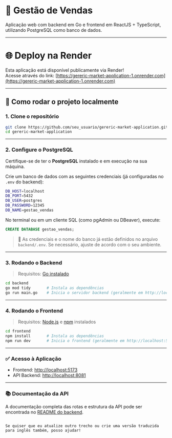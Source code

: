 
# 🛒 Gestão de Vendas

Aplicação web com backend em Go e frontend em ReactJS + TypeScript, utilizando PostgreSQL como banco de dados.

---

# 🌐 Deploy na Render

Esta aplicação está disponível publicamente via Render!  
Acesse através do link: [https://gereric-market-application-1.onrender.com](https://gereric-market-application-1.onrender.com)

---

## 🚀 Como rodar o projeto localmente

### 1. Clone o repositório

```bash
git clone https://github.com/seu_usuario/gereric-market-application.git
cd gereric-market-application
````

---

### 2. Configure o PostgreSQL

Certifique-se de ter o **PostgreSQL** instalado e em execução na sua máquina.

Crie um banco de dados com as seguintes credenciais (já configuradas no `.env` do backend):

```bash
DB_HOST=localhost
DB_PORT=5432
DB_USER=postgres
DB_PASSWORD=12345
DB_NAME=gestao_vendas
```

No terminal ou em um cliente SQL (como pgAdmin ou DBeaver), execute:

```sql
CREATE DATABASE gestao_vendas;
```

> 🔐 As credenciais e o nome do banco já estão definidos no arquivo `backend/.env`. Se necessário, ajuste de acordo com o seu ambiente.

---

### 3. Rodando o Backend

> Requisitos: [Go instalado](https://go.dev/dl/)

```bash
cd backend
go mod tidy       # Instala as dependências
go run main.go    # Inicia o servidor backend (geralmente em http://localhost:8080)
```

---

### 4. Rodando o Frontend

> Requisitos: [Node.js](https://nodejs.org/) e [npm](https://www.npmjs.com/) instalados

```bash
cd frontend
npm install       # Instala as dependências
npm run dev       # Inicia o frontend (geralmente em http://localhost:5173)
```

---

### ✅ Acesso à Aplicação

* Frontend: [http://localhost:5173](http://localhost:5173)
* API Backend: [http://localhost:8081](http://localhost:8081)

---

### 📚 Documentação da API

A documentação completa das rotas e estrutura da API pode ser encontrada no [README do backend](./backend/README.md).

```

Se quiser que eu atualize outro trecho ou crie uma versão traduzida para inglês também, posso ajudar!
```
